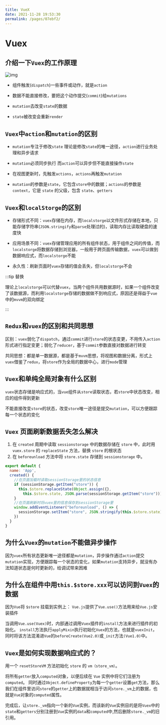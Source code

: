 ```yaml
---
title: VueX
date: 2021-11-28 19:53:30
permalink: /pages/07ebf2/
---
```

# Vuex

## 介绍一下`Vuex`的工作原理<badge text="特别重要" type="error" />

![img](https://cdn.jsdelivr.net/gh/duochizhacai/generatePic/img/202111281936912.webp)

- 组件触发(`dispatch`)一些事件或动作，就是`action`
- 数据不能直接修改，要把这个动作提交(`commit`)给`mutations`

- `mutation`去改变`state`的数据
- `state`被改变会重新`render`

## `Vuex`中`action`和`mutation`的区别<badge text="特别重要" type="error" />

- `mutation`专注于修改`state` 理论是修改`state`的唯一途径，`action`进行业务处理和异步请求

- `mutation`必须同步执行 而`action`可以异步但不能直接操作`state`

- 在视图更新时，先触发`actions`，`actions`再触发`mutation`

- `mutation`的参数是`state`，它包含`store`中的数据；`actions`的参数是`context`，它是 `state` 的父级，包含 `state`、`getters`



## `Vuex`和`localStorge`的区别<badge text="特别重要" type="error" />

- 存储形式不同：`vuex`存储在内存，而`localstorge`以文件形式存储在本地，只能存储字符串(`JSON.stringify`和`parse`处理过的)，读取内存比读取硬盘的速度快

- 应用场景不同：`vuex`存储管理应用的所有组件状态，用于组件之间的传值，而`localstorge`将数据存储到浏览器，一般用于跨页面传输数据，`vuex`可以做到数据响应式，而`localstorge`不能

- 永久性：刷新页面时`vuex`存储的值会丢失，但`localstorge`不会

:::tip 替换

理论上`localstorge`可以代替`vuex`，当两个组件共用数据源时，如果一个组件改变了该数据源，而利用`localstorge`存储的数据做不到响应式，原因还是得益于`vue`中的`mvvm`的双向绑定

:::

## `Redux`和`vuex`的区别和共同思想

区别：`vuex`弱化了`dispatch`，通过`commit`进行`store`的状态变更，不用传入`action`形式进行指定变更；弱化了`reducer`，基于`commit`参数直接对数据进行转变

共同思想：都是单一数据源，都是基于`mvvm`思想，将视图和数据分离，形式上`vuex`借鉴了`redux`，将`store`作为全局的数据中心，进行`mode`管理



## `Vuex`和单纯全局对象有什么区别

`vuex`状态存储是响应式的，当`vue`组件从`store`读取状态，若`store`中状态改变，相应的组件得到更新

不能直接改变`store`的状态，改变`store`唯一途径是提交`mutation`，可以方便跟踪每一个状态的变化

## `Vuex` 页面刷新数据丢失怎么解决

1. 在 `created` 周期中读取 `sessionstorage` 中的数据存储在 `store` 中，此时用 `vuex.store` 的 `replaceState` 方法，替换 `store` 的根状态
2. 在 `beforeunload` 方法中将 `store.state` 存储到 `sessionstorage` 中。

```js
export default {
  name: 'App',
  created() {
    //在页面加载时读取sessionStorage里的状态信息
    if (sessionStorage.getItem("store")) {
      this.$store.replaceState(Object.assign({},
        this.$store.state, JSON.parse(sessionStorage.getItem("store"))))
    }
    //在页面刷新时将vuex里的信息保存到sessionStorage里
    window.addEventListener("beforeunload", () => {
      sessionStorage.setItem("store", JSON.stringify(this.$store.state))
    })
  }
}
```

## 为什么`Vuex`的`mutation`不能做异步操作<badge text="重要" type="warning" />

因为`vuex`所有状态更新唯一途径都是`mutation`，异步操作通过`action`提交`mutation`实现，方便跟踪每一个状态的变化，如果`mutation`支持异步，就没有办法知道状态是何时更新的，给调试带来困难

## 为什么在组件中用`this.$store.xxx`可以访问到`Vuex`的数据

因为`Vue`将 `$store` 挂载到实例上：
`Vue.js`提供了`Vue.use()`方法用来给`Vue.js`安装插件

当调用`Vue.use(Vuex)`时，内部通过调用`Vuex`插件的`install`方法来进行插件的初始化。
`install`方法执行`applyMixin`执行初始化`Vuex`的方法，也就是`vuexInit`，同时将该方法混淆进`Vue`的`beforeCreate(Vue2.0)`或`_init`方法`(Vue1.0)`中。

## `Vuex`是如何实现数据响应式的？

用一个 `resetStoreVM` 方法初始化 `store` 的 `vm（store_vm）`。

将所有`getter`放入`computed`对象，以便后续在 `Vue` 实例中将它们注册为 `computed`。
同时通过`Object.defineProperty`为每一个`getter`设置`get`方法，那么我们在组件里访问`store`的`getter`上的数据就相当于访问`store._vm`上的数据，也就是`Vue`对象的`computed`属性。


完成后，让`store._vm`指向一个新的`Vue`实例，而该新的`Vue`实例目的是将`Vuex`中的`state`和`getters`分别注册到`Vue`实例的`data`和`computed`中,然后删除`store._vm`的旧引用。


